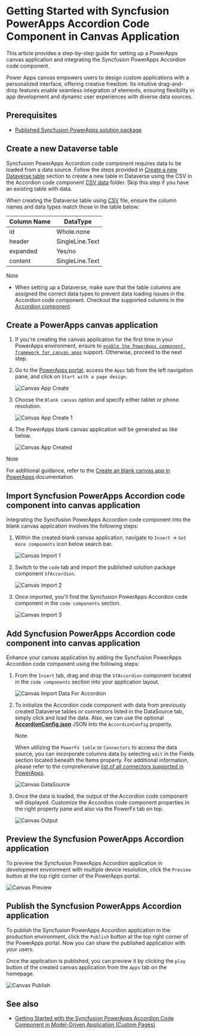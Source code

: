 # Getting Started with Syncfusion PowerApps Accordion Code Component in Canvas Application

This article provides a step-by-step guide for setting up a PowerApps canvas application and integrating the Syncfusion PowerApps Accordion code component.

Power Apps canvas empowers users to design custom applications with a personalized interface, offering creative freedom. Its intuitive drag-and-drop features enable seamless integration of elements, ensuring flexibility in app development and dynamic user experiences with diverse data sources.

## Prerequisites

- [Published Syncfusion PowerApps solution package](../../README.md#deploying-the-solution-package-in-the-powerapps-portal)

## Create a new Dataverse table

Syncfusion PowerApps Accordion code component requires data to be loaded from a data source. Follow the steps provided in [Create a new Dataverse table](../common/faq.md#how-to-create-a-new-dataverse-table) section to create a new table in Dataverse using the CSV in the Accordion code component [CSV data](../../components/accordion/data/AccordionData.csv) folder. Skip this step if you have an existing table with data.

When creating the Dataverse table using [CSV](../../components/accordion/data/AccordionData.csv) file, ensure the column names and data types match those in the table below:

| Column Name | DataType   |
|-------------|------------|
| id          | Whole.none |
| header      | SingleLine.Text |
| expanded    | Yes/no |
| content     | SingleLine.Text |

> [!NOTE]

- When setting up a Dataverse, make sure that the table columns are assigned the correct data types to prevent data loading issues in the Accordion code component. Checkout the supported columns in the [Accordion component](./api.md#items-dataset).

## Create a PowerApps canvas application

1. If you're creating the canvas application for the first time in your PowerApps environment, ensure to [`enable the PowerApps component framework for canvas apps`](../common/faq.md#how-to-enable-pac-framework-support-in-a-powerapps-environment) support. Otherwise, proceed to the next step.

2. Go to the [PowerApps portal](https://make.powerapps.com/), access the `Apps` tab from the left navigation pane, and click on `Start with a page design`.

   ![Canvas App Create](../images/common/CV-App.png)

3. Choose the `Blank canvas` option and specify either tablet or phone resolution.

   ![Canvas App Create 1](../images/common/CV-App1.png)

4. The PowerApps blank canvas application will be generated as like below.

   ![Canvas App Created](../images/common/CV-Created.png)

> [!NOTE]
> For additional guidance, refer to the [Create an blank canvas app in PowerApps](https://learn.microsoft.com/en-us/power-apps/maker/canvas-apps/create-blank-app) documentation.

## Import Syncfusion PowerApps Accordion code component into canvas application

Integrating the Syncfusion PowerApps Accordion code component into the blank canvas application involves the following steps:

1. Within the created blank canvas application, navigate to `Insert` -> `Get more components` icon below search bar.

   ![Canvas Import 1](../images/common/CV-Import1.png)

2. Switch to the `code` tab and import the published solution package component `SfAccordion`.

   ![Canvas Import 2](../images/accordion/CV-Import2.png)

3. Once imported, you'll find the Syncfusion PowerApps Accordion code component in the `code components` section.

   ![Canvas Import 3](../images/accordion/CV-Import3.png)

## Add Syncfusion PowerApps Accordion code component into canvas application

Enhance your canvas application by adding the Syncfusion PowerApps Accordion code component using the following steps:

1. From the `Insert` tab, drag and drop the `SfAccordion` component located in the `code components` section into your application layout.

   ![Canvas Import Data For Accordion](../images/accordion/CV-ImportDataForAccordion.png)

2. To initialize the Accordion code component with data from previously created Dataverse tables or connectors listed in the DataSource tab, simply click and load the data. Also, we can use the optional [**AccordionConfig.json**](../../components/accordion/data/AccordionConfig.json) JSON into the `AccordionConfig` property.

   > [!NOTE]
   > When utilizing the `PowerFx table` or `Connectors` to access the data source, you can incorporate columns data by selecting `edit` in the Fields section located beneath the Items property. For additional information, please refer to the comprehensive [list of all connectors supported in PowerApps](https://learn.microsoft.com/en-us/connectors/connector-reference/connector-reference-powerapps-connectors).

   ![Canvas DataSource](../images/accordion/CV-DataSource.png)

3. Once the data is loaded, the output of the Accordion code component will displayed. Customize the Accordion code component properties in the right property pane and also via the PowerFx tab on top.

   ![Canvas Output](../images/accordion/CV-Output.png)

## Preview the Syncfusion PowerApps Accordion application

To preview the Syncfusion PowerApps Accordion application in development environment with multiple device resolution, click the `Preview` button at the top right corner of the PowerApps portal.

![Canvas Preview](../images/accordion/CV-Preview.png)

## Publish the Syncfusion PowerApps Accordion application

To publish the Syncfusion PowerApps Accordion application in the production environment, click the `Publish` button at the top right corner of the PowerApps portal. Now you can share the published application with your users.

Once the application is published, you can preview it by clicking the `play` button of the created canvas application from the `Apps` tab on the homepage.

![Canvas Publish](../images/accordion/CV-PublishOutput.png)

## See also

- [Getting Started with the Syncfusion PowerApps Accordion Code Component in Model-Driven Application (Custom Pages)](getting-started-with-model-driven-custom-pages.md)

